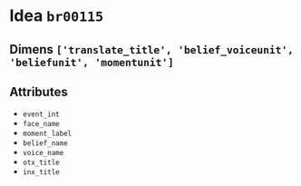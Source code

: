 # Idea `br00115`

## Dimens `['translate_title', 'belief_voiceunit', 'beliefunit', 'momentunit']`

## Attributes
- `event_int`
- `face_name`
- `moment_label`
- `belief_name`
- `voice_name`
- `otx_title`
- `inx_title`
